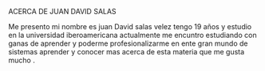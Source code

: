 ACERCA DE JUAN DAVID SALAS

Me presento mi nombre es juan David salas velez tengo 19 años y estudio en la universidad iberoamericana actualmente me encuntro estudiando con ganas de aprender y poderme profesionalizarme en ente gran mundo de sistemas aprender y conocer mas acerca de esta materia que me gusta mucho .


